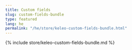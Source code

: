 ```yaml
---
title: Custom fields
slug: custom-fields-bundle
type: featured
lang: he
permalink: "/he/store/keleo-custom-fields-bundle.html"
---
```


{% include store/keleo-custom-fields-bundle.md %}
